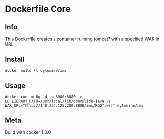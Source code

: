 # Dockerfile Core

## Info

This Dockerfile creates a container running tomcat7 with a specified WAR in URL

## Install

`docker build -t cytomine/ims .`

## Usage

```docker run -m 8g -d -p 8080:8080 -e LD_LIBRARY_PATH=/usr/local/lib/openslide-java -e WAR_URL="http://148.251.125.200:8888/ims/ROOT.war" cytomine/ims```
## Meta

Build with docker 1.3.0
